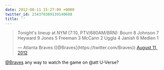 ```yaml
---
date: 2012-08-11 15:27:09 +0000
twitter_id: 234370389139140608
title: ''
---
```


<blockquote class="twitter-tweet"><p lang="en" dir="ltr">Tonight&#39;s lineup at NYM (7:10, PTV/680AM/BRN): Bourn 8 Johnson 7 Heyward 9 Jones 5 Freeman 3 McCann 2 Uggla 4 Janish 6 Medlen 1</p>&mdash; Atlanta Braves ([@Braves](https://twitter.com/Braves)) <a href="https://twitter.com/Braves/status/234367752222162944?ref_src=twsrc%5Etfw">August 11, 2012</a></blockquote>
<script async src="https://platform.twitter.com/widgets.js" charset="utf-8"></script>

[@Braves](https://twitter.com/Braves) any way to watch the game on @att U-Verse?
